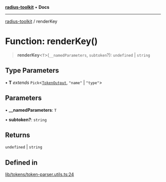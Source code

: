 [**radius-toolkit**](../README.md) • **Docs**

***

[radius-toolkit](../globals.md) / renderKey

# Function: renderKey()

> **renderKey**\<`T`\>(`__namedParameters`, `subtoken`?): `undefined` \| `string`

## Type Parameters

• **T** *extends* `Pick`\<[`TokenOutput`](../type-aliases/TokenOutput.md), `"name"` \| `"type"`\>

## Parameters

• **\_\_namedParameters**: `T`

• **subtoken?**: `string`

## Returns

`undefined` \| `string`

## Defined in

[lib/tokens/token-parser.utils.ts:24](https://github.com/rangle/radius-token-tango/blob/5b6e6f5adbda55f8c41a4c8308d1d8885a9b9a2f/packages/radius-toolkit/src/lib/tokens/token-parser.utils.ts#L24)
